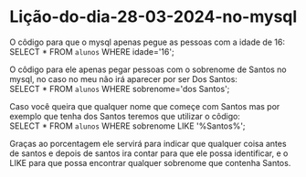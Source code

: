 # Lição-do-dia-28-03-2024-no-mysql

O côdigo para que o mysql apenas pegue as pessoas com a idade de 16: <br>
SELECT * FROM `alunos` WHERE idade='16';

O côdigo para ele apenas pegar pessoas com o sobrenome de Santos no mysql, no caso no meu não irá aparecer por ser Dos Santos: <br>
SELECT * FROM `alunos` WHERE sobrenome='dos Santos';

Caso você queira que qualquer nome que começe com Santos mas por exemplo que tenha dos Santos teremos que utilizar o côdigo:<br>
SELECT * FROM `alunos` WHERE sobrenome LIKE '%Santos%'; 

Graças ao porcentagem ele servirá para indicar que qualquer coisa antes de santos e depois de santos ira contar para que ele possa identificar, e o LIKE para que possa encontrar qualquer sobrenome que contenha Santos.
